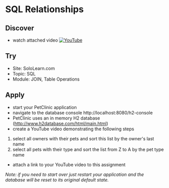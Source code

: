 # SQL Relationships

## Discover
-  watch attached video [![YouTube](https://i.ytimg.com/vi/lHPkQfMu27w/default.jpg)](https://www.youtube.com/watch?v=fsOAkyxBKkg)

## Try
- Site: SoloLearn.com
- Topic:  SQL
- Module: JOIN, Table Operations

## Apply
- start your PetClinic application 
- navigate to the database console http://localhost:8080/h2-console
- PetClinic uses an in memory H2 database (http://www.h2database.com/html/main.html)
- create a YouTube video demonstrating the following steps

1) select all owners with their pets and sort this list by the owner's last name
2) select all pets with their type and sort the list from Z to A by the pet type name

- attach a link to your YouTube video to this assignment

_Note: if you need to start over just restart your application and the database will be reset to its original default state._
